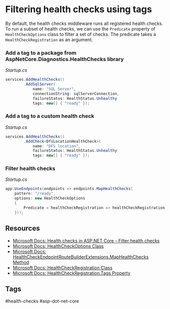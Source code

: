 # Filtering health checks using tags

By default, the health checks middleware runs all registered health checks. To run a subset of health checks, we can use the `Predicate` property of `HealthCheckOptions` class to filter a set of checks. The predicate takes a `HealthCheckRegistration` as an argument.

### Add a tag to a package from AspNetCore.Diagnostics.HealthChecks library

*Startup.cs*

```csharp
services.AddHealthChecks()
		.AddSqlServer(
			name: "SQL Server",
			connectionString: sqlServerConnection, 
			failureStatus: HealthStatus.Unhealthy
			tags: new[] { "ready" });
```

### Add a tag to a custom health check

*Startup.cs*

```csharp
services.AddHealthChecks()
		.AddCheck<DfsLocationHealthCheck>(
			name: "DFS location",
			failureStatus: HealthStatus.Unhealthy
			tags: new[] { "ready" });
```

### Filter health checks

*Startup.cs*

```csharp
app.UseEndpoints(endpoints => endpoints.MapHealthChecks(
	pattern: "/ready",
	options: new HealthCheckOptions
	{
		Predicate = healthCheckRegistration => healthCheckRegistration.Tags.Contains("ready")
	}));
```

## Resources

- [Microsoft Docs: Health checks in ASP.NET Core - Filter health checks](https://docs.microsoft.com/en-us/aspnet/core/host-and-deploy/health-checks#filter-health-checks)
- [Microsoft Docs: HealthCheckOptions Class](https://docs.microsoft.com/en-us/dotnet/api/microsoft.aspnetcore.diagnostics.healthchecks.healthcheckoptions)
- [Microsoft Docs: HealthCheckEndpointRouteBuilderExtensions.MapHealthChecks Method](https://docs.microsoft.com/en-us/dotnet/api/microsoft.aspnetcore.builder.healthcheckendpointroutebuilderextensions.maphealthchecks)
- [Microsoft Docs: HealthCheckRegistration Class](https://docs.microsoft.com/en-us/dotnet/api/microsoft.extensions.diagnostics.healthchecks.healthcheckregistration)
- [Microsoft Docs: HealthCheckRegistration.Tags Property](https://docs.microsoft.com/en-us/dotnet/api/microsoft.extensions.diagnostics.healthchecks.healthcheckregistration.tags)

## Tags

#health-checks #asp-dot-net-core

